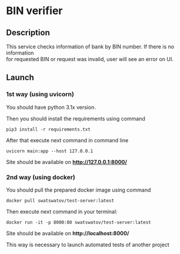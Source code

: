# BIN verifier

## Description

This service checks information of bank by BIN number. If there is no information<br> for requested BIN
or request was invalid, user will see an error on UI.


## Launch

### 1st way (using uvicorn)
You should have python 3.1x version.

Then you should install the requirements using command

    pip3 install -r requirements.txt

After that execute next command in command line

    uvicorn main:app --host 127.0.0.1

Site should be available on **http://127.0.0.1:8000/**

### 2nd way (using docker)
You should pull the prepared docker image using command

    docker pull swatswatov/test-server:latest

Then execute next command in your terminal:

    docker run -it -p 8000:80 swatswatov/test-server:latest  

Site should be available on **http://localhost:8000/**

This way is necessary to launch automated tests of another project